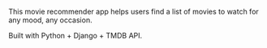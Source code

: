 This movie recommender app helps users find a list of movies to watch for any mood, any occasion. 

Built with Python + Django + TMDB API. 
